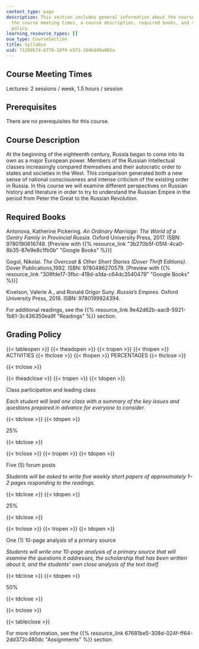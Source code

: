 ```yaml
---
content_type: page
description: This section includes general information about the course including
  the course meeting times, a course description, required books, and the grading
  policy.
learning_resource_types: []
ocw_type: CourseSection
title: Syllabus
uid: 71299574-6770-10f0-e5f3-184bd49a002a
---
```


Course Meeting Times 
---------------------

Lectures: 2 sessions / week, 1.5 hours / session

Prerequisites
-------------

There are no prerequisites for this course.

Course Description
------------------

At the beginning of the eighteenth century, Russia began to come into its own as a major European power. Members of the Russian intellectual classes increasingly compared themselves and their autocratic order to states and societies in the West. This comparison generated both a new sense of national consciousness and intense criticism of the existing order in Russia. In this course we will examine different perspectives on Russian history and literature in order to try to understand the Russian Empire in the period from Peter the Great to the Russian Revolution.

Required Books
--------------

Antonova, Katherine Pickering. _An Ordinary Marriage: The World of a Gentry Family in Provincial Russia_. Oxford University Press, 2017. ISBN: 9780190616748. \[Preview with {{% resource_link "3b270b5f-05f4-4ca0-8b35-87e9e8c1fb0b" "Google Books" %}}\]

Gogol, Nikolai. _The Overcoat & Other Short Stories (Dover Thrift Editions)_. Dover Publications,1992. ISBN: 9780486270579. \[Preview with {{% resource_link "309fde17-3fbc-419d-a1da-c64dc3540479" "Google Books" %}}\]

Kivelson, Valerie A., and Ronald Grigor Suny. _Russia’s Empires_. Oxford University Press, 2016. ISBN: 9780199924394. 

For additional readings, see the {{% resource_link 9e42d62b-aac8-5921-1b61-3c436350ea9f "Readings" %}} section.

Grading Policy
--------------

{{< tableopen >}}
{{< theadopen >}}
{{< tropen >}}
{{< thopen >}}
ACTIVITIES
{{< thclose >}}
{{< thopen >}}
PERCENTAGES
{{< thclose >}}

{{< trclose >}}

{{< theadclose >}}
{{< tropen >}}
{{< tdopen >}}


Class participation and leading class

_Each student will lead one class with a summary of the key issues and questions prepared in advance for everyone to consider._


{{< tdclose >}}
{{< tdopen >}}


25%


{{< tdclose >}}

{{< trclose >}}
{{< tropen >}}
{{< tdopen >}}


Five (5) forum posts

_Students will be asked to write five weekly short papers of approximately 1–2 pages responding to the readings._


{{< tdclose >}}
{{< tdopen >}}


25%


{{< tdclose >}}

{{< trclose >}}
{{< tropen >}}
{{< tdopen >}}


One (1) 10-page analysis of a primary source

_Students will write one 10-page analysis of a primary source that will examine the questions it addresses, the scholarship that has been written about it, and the students’ own close analysis of the text itself._


{{< tdclose >}}
{{< tdopen >}}


50%


{{< tdclose >}}

{{< trclose >}}

{{< tableclose >}}

For more information, see the {{% resource_link 67681be5-308d-024f-ff64-2dd372c480dc "Assignments" %}} section.